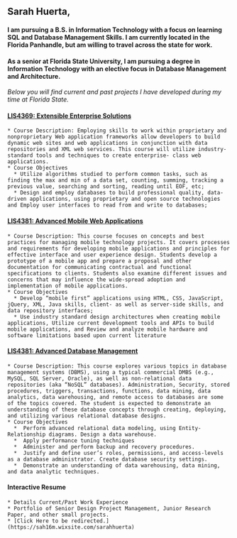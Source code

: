 

## Sarah Huerta,

#### I am pursuing a B.S. in Information Technology with a focus on learning SQL and Database Management Skills. I am currently located in the Florida Panhandle, but am willing to travel across the state for work.

#### As a senior at Florida State University, I am pursuing a degree in Information Technology with an elective focus in Database Management and Architecture.

*Below you will find current and past projects I have developed during my time at Florida State.*

#### [LIS4369: Extensible Enterprise Solutions](lis4369/README.md)
    * Course Description: Employing skills to work within proprietary and nonproprietary Web application frameworks allow developers to build dynamic web sites and web applications in conjunction with data repositories and XML web services. This course will utilize industry-standard tools and techniques to create enterprise- class web applications.
    * Course Objectives
      * Utilize algorithms studied to perform common tasks, such as finding the max and min of a data set, counting, summing, tracking a previous value, searching and sorting, reading until EOF, etc;
      * Design and employ databases to build professional quality, data-driven applications, using proprietary and open source technologies and Employ user interfaces to read from and write to databases;


#### [LIS4381: Advanced Mobile Web Applications](lis4381/README.md)
    * Course Description: This course focuses on concepts and best practices for managing mobile technology projects. It covers processes and requirements for developing mobile applications and principles for effective interface and user experience design. Students develop a prototype of a mobile app and prepare a proposal and other documentation for communicating contractual and functional specifications to clients. Students also examine different issues and concerns that may influence the wide-spread adoption and implementation of mobile applications.
    * Course Objectives
      * Develop “mobile first” applications using HTML, CSS, JavaScript, jQuery, XML, Java skills, client- as well as server-side skills, and data repository interfaces;
      * Use industry standard design architectures when creating mobile applications, Utilize current development tools and APIs to build mobile applications, and Review and analyze mobile hardware and software limitations based upon current literature

#### [LIS4381: Advanced Database Management ](lis3781/README.md)
    * Course Description: This course explores various topics in database management systems (DBMS), using a typical commercial DMBS (e.g., MySQL, SQL Server, Oracle), as well as non-relational data repositories (aka “NoSQL” databases). Administration, Security, stored procedures, triggers, transactions, functions, data mining, data analytics, data warehousing, and remote access to databases are some of the topics covered. The student is expected to demonstrate an understanding of these database concepts through creating, deploying, and utilizing various relational database designs.
    * Course Objectives
      *  Perform advanced relational data modeling, using Entity-Relationship diagrams. Design a data warehouse.
      *  Apply performance tuning techniques
      *  Administer and perform backup and recovery procedures.
      *  Justify and define user’s roles, permissions, and access-levels as a database administrator. Create database security settings.
      *  Demonstrate an understanding of data warehousing, data mining, and data analytic techniques.

#### Interactive Resume
    * Details Current/Past Work Experience
    * Portfolio of Senior Design Project Management, Junior Research Paper, and other small projects.
    * [Click Here to be redirected.](https://sah16m.wixsite.com/sarahhuerta)
